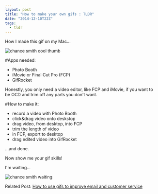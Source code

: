 ```yaml
---
layout: post
title: "How to make your own gifs : TLDR"
date: "2014-12-10T22Z"
tags:
  - tldr
---
```


How I made this gif on my Mac...

![chance smith cool thumb](https://chancesmith.io/gifs/chance-cool-were-on-it.gif)

#Apps needed:

- Photo Booth
- iMovie or Final Cut Pro (FCP)
- GifRocket

Honestly, you only need a video editor, like FCP and iMovie, if you want to be OCD and trim off any parts you don't want.

#How to make it:

- record a video with Photo Booth
- click&drag video onto deskstop
- drag video, from desktop, into FCP
- trim the length of video
- in FCP, export to desktop
- drag edited video into GifRocket

...and done.

Now show me your gif skills!

I'm waiting...

![chance smith waiting](https://chancesmith.io/gifs/chance-operator-is-standing-by.gif)

Related Post:
[How to use gifs to improve email and customer service](https://blog.chancesmith.org/making-customer-service-and-email-personal/)
